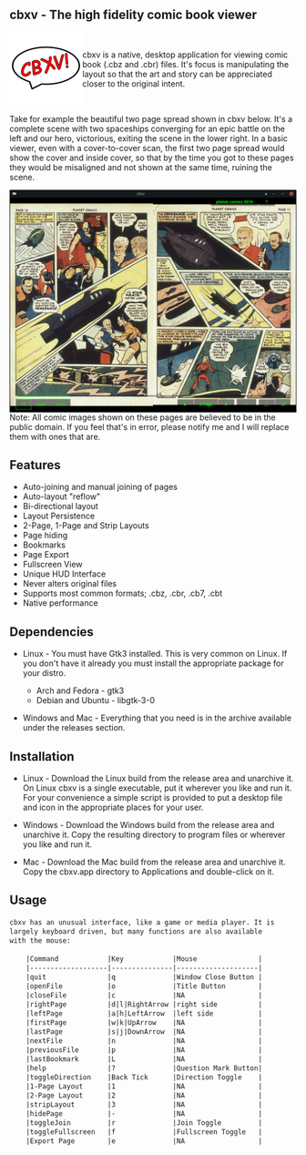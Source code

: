 ## cbxv - The high fidelity comic book viewer

<img width="128" height="128" align="left" src="build/assets/lin/logo_x.png">

<br />

cbxv is a native, desktop application for viewing comic book (.cbz and .cbr) 
files. It's focus is manipulating the layout so that the art and story can be
appreciated closer to the original intent.

<br />

Take for example the beautiful two page spread shown in cbxv below. It's a 
complete scene with two spaceships converging for an epic battle on the left 
and our hero, victorious, exiting the scene in the lower right. In a basic
viewer, even with a cover-to-cover scan, the first two page spread would show 
the cover and inside cover, so that by the time you got to these pages they 
would be misaligned and not shown at the same time, ruining the scene.

<img align="left" src="docs/cbxv_ss_01.png">

Note: All comic images shown on these pages are believed to be in the public domain.
If you feel that's in error, please notify me and I will replace them with ones that
are.

## Features
- Auto-joining and manual joining of pages
- Auto-layout "reflow"
- Bi-directional layout
- Layout Persistence
- 2-Page, 1-Page and Strip Layouts
- Page hiding
- Bookmarks
- Page Export
- Fullscreen View
- Unique HUD Interface
- Never alters original files
- Supports most common formats; .cbz, .cbr, .cb7, .cbt
- Native performance

## Dependencies
- Linux - You must have Gtk3 installed. This is very common on Linux. If you 
    don't have it already you must install the appropriate package for your 
    distro.

    - Arch and Fedora   - gtk3
    - Debian and Ubuntu - libgtk-3-0

- Windows and Mac - Everything that you need is in the archive available under 
    the releases section.

## Installation
-   Linux - Download the Linux build from the release area and unarchive it. 
    On Linux cbxv is a single executable, put it wherever you like and run it. 
    For your convenience a simple script is provided to put a desktop file and 
    icon in the appropriate places for your user.

-   Windows - Download the Windows build from the release area and unarchive it. 
    Copy the resulting directory to program files or wherever you like and run it.

-   Mac - Download the Mac build from the release area and unarchive it. Copy the 
    cbxv.app directory to Applications and double-click on it.

## Usage
    cbxv has an unusual interface, like a game or media player. It is 
    largely keyboard driven, but many functions are also available 
    with the mouse:

        |Command            |Key            |Mouse               |
        |-------------------|---------------|--------------------|
        |quit               |q              |Window Close Button | 
        |openFile           |o              |Title Button        |
        |closeFile          |c              |NA                  |
        |rightPage          |d|l|RightArrow |right side          |
        |leftPage           |a|h|LeftArrow  |left side           |
        |firstPage          |w|k|UpArrow    |NA                  |
        |lastPage           |s|j|DownArrow  |NA                  |
        |nextFile           |n              |NA                  |
        |previousFile       |p              |NA                  |
        |lastBookmark       |L              |NA                  |
        |help               |?              |Question Mark Button|
        |toggleDirection    |Back Tick      |Direction Toggle    |
        |1-Page Layout      |1              |NA                  |
        |2-Page Layout      |2              |NA                  |
        |stripLayout        |3              |NA                  |
        |hidePage           |-              |NA                  |
        |toggleJoin         |r              |Join Toggle         |
        |toggleFullscreen   |f              |Fullscreen Toggle   |
        |Export Page        |e              |NA                  |

